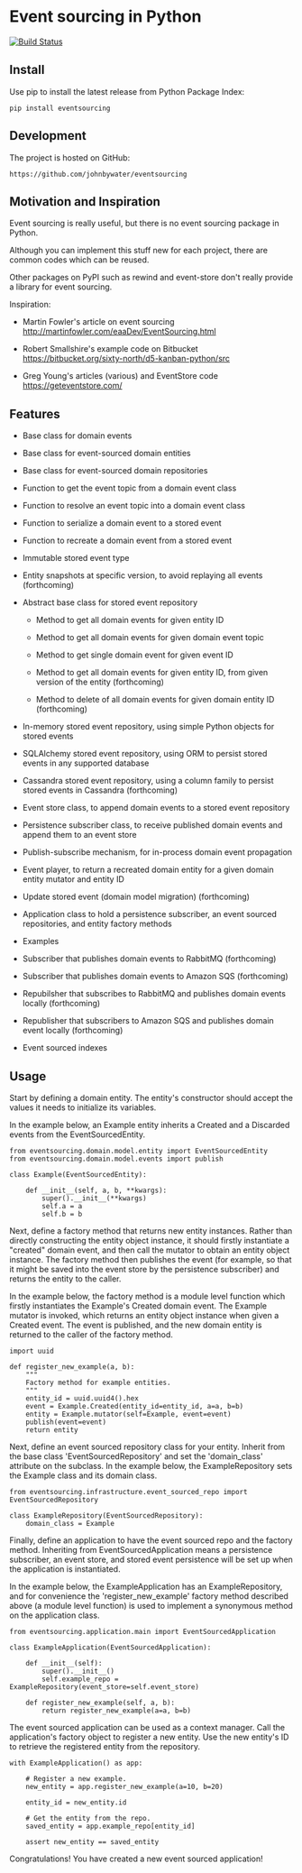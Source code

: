 # Event sourcing in Python

[![Build Status](https://secure.travis-ci.org/johnbywater/eventsourcing.png)](https://travis-ci.org/johnbywater/eventsourcing)


## Install

Use pip to install the latest release from Python Package Index:

    pip install eventsourcing


## Development

The project is hosted on GitHub:

    https://github.com/johnbywater/eventsourcing


## Motivation and Inspiration

Event sourcing is really useful, but there is no event sourcing package in Python.

Although you can implement this stuff new for each project, there are common codes which can be reused.

Other packages on PyPI such as rewind and event-store don't really provide a library for event sourcing.

Inspiration:

* Martin Fowler's article on event sourcing http://martinfowler.com/eaaDev/EventSourcing.html

* Robert Smallshire's example code on Bitbucket https://bitbucket.org/sixty-north/d5-kanban-python/src

* Greg Young's articles (various) and EventStore code https://geteventstore.com/


## Features

* Base class for domain events

* Base class for event-sourced domain entities

* Base class for event-sourced domain repositories

* Function to get the event topic from a domain event class

* Function to resolve an event topic into a domain event class

* Function to serialize a domain event to a stored event

* Function to recreate a domain event from a stored event

* Immutable stored event type

* Entity snapshots at specific version, to avoid replaying all events (forthcoming)

* Abstract base class for stored event repository

    * Method to get all domain events for given entity ID

    * Method to get all domain events for given domain event topic

    * Method to get single domain event for given event ID

    * Method to get all domain events for given entity ID, from given version of the entity (forthcoming)

    * Method to delete of all domain events for given domain entity ID (forthcoming)

* In-memory stored event repository, using simple Python objects for stored events

* SQLAlchemy stored event repository, using ORM to persist stored events in any supported database

* Cassandra stored event repository, using a column family to persist stored events in Cassandra (forthcoming)

* Event store class, to append domain events to a stored event repository

* Persistence subscriber class, to receive published domain events and append them to an event store

* Publish-subscribe mechanism, for in-process domain event propagation

* Event player, to return a recreated domain entity for a given domain entity mutator and entity ID

* Update stored event (domain model migration) (forthcoming)

* Application class to hold a persistence subscriber, an event sourced repositories, and entity factory methods

* Examples

* Subscriber that publishes domain events to RabbitMQ (forthcoming)

* Subscriber that publishes domain events to Amazon SQS (forthcoming)

* Repubilsher that subscribes to RabbitMQ and publishes domain events locally (forthcoming)

* Republisher that subscribers to Amazon SQS and publishes domain event locally (forthcoming)

* Event sourced indexes

## Usage

Start by defining a domain entity. The entity's constructor
should accept the values it needs to initialize its variables.

In the example below, an Example entity inherits a Created and a
Discarded events from the EventSourcedEntity.

    from eventsourcing.domain.model.entity import EventSourcedEntity
    from eventsourcing.domain.model.events import publish

    class Example(EventSourcedEntity):
    
        def __init__(self, a, b, **kwargs):
            super().__init__(**kwargs)
            self.a = a
            self.b = b
    

Next, define a factory method that returns new entity instances. Rather than directly constructing the entity object
instance, it should firstly instantiate a "created" domain event, and then call the mutator to obtain
an entity object instance. The factory method then publishes the event (for example, so that it might be
saved into the event store by the persistence subscriber) and returns the entity to the caller.

In the example below, the factory method is a module level function which firstly instantiates the
Example's Created domain event. The Example mutator is invoked, which returns an entity object instance when given a
Created event. The event is published, and the new domain entity is returned to the caller of the factory method.

    import uuid

    def register_new_example(a, b):
        """
        Factory method for example entities.
        """
        entity_id = uuid.uuid4().hex
        event = Example.Created(entity_id=entity_id, a=a, b=b)
        entity = Example.mutator(self=Example, event=event)
        publish(event=event)
        return entity


Next, define an event sourced repository class for your entity. Inherit from the base class
'EventSourcedRepository' and set the 'domain_class' attribute on the subclass.
In the example below, the ExampleRepository sets the Example class and its domain class.

    from eventsourcing.infrastructure.event_sourced_repo import EventSourcedRepository    
    
    class ExampleRepository(EventSourcedRepository):    
        domain_class = Example


Finally, define an application to have the event sourced repo and the factory method. Inheriting from
EventSourcedApplication means a persistence subscriber, an event store, and stored event persistence
will be set up when the application is instantiated.

In the example below, the ExampleApplication has an ExampleRepository, and for convenience the
'register_new_example' factory method described above (a module level function) is used to implement a
synonymous method on the application class.

    from eventsourcing.application.main import EventSourcedApplication

    class ExampleApplication(EventSourcedApplication):
    
        def __init__(self):
            super().__init__()
            self.example_repo = ExampleRepository(event_store=self.event_store)
    
        def register_new_example(self, a, b):
            return register_new_example(a=a, b=b)


The event sourced application can be used as a context manager. Call the application's factory object to
register a new entity. Use the new entity's ID to retrieve the registered entity from the repository.

    with ExampleApplication() as app:

        # Register a new example.
        new_entity = app.register_new_example(a=10, b=20)

        entity_id = new_entity.id

        # Get the entity from the repo.
        saved_entity = app.example_repo[entity_id]

        assert new_entity == saved_entity


Congratulations! You have created a new event sourced application!
